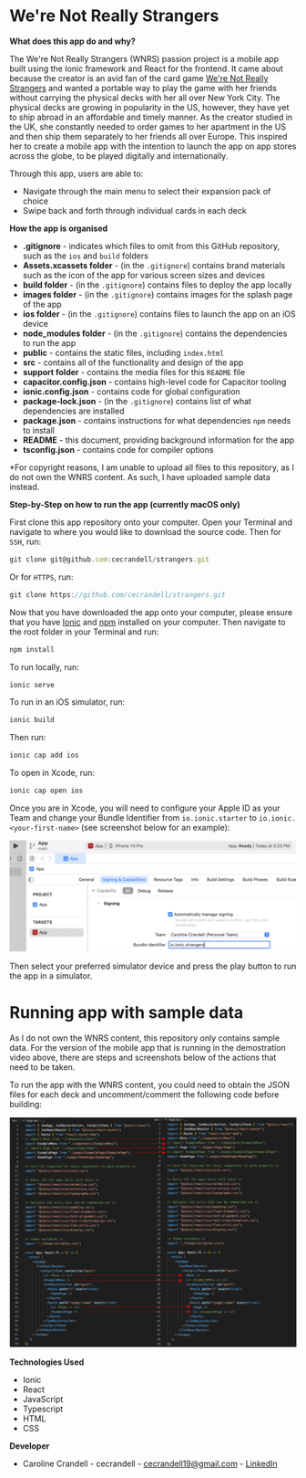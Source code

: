 # We're Not Really Strangers

**What does this app do and why?**

The We're Not Really Strangers (WNRS) passion project is a mobile app built using the Ionic framework and React for the frontend. It came about because the creator is an avid fan of the card game [We're Not Really Strangers](https://www.werenotreallystrangers.com/) and wanted a portable way to play the game with her friends without carrying the physical decks with her all over New York City. The physical decks are growing in popularity in the US, however, they have yet to ship abroad in an affordable and timely manner. As the creator studied in the UK, she constantly needed to order games to her apartment in the US and then ship them separately to her friends all over Europe. This inspired her to create a mobile app with the intention to launch the app on app stores across the globe, to be played digitally and internationally.

<!-- <video src='support/WNRS.mov' ></video> -->

Through this app, users are able to:

- Navigate through the main menu to select their expansion pack of choice
- Swipe back and forth through individual cards in each deck

**How the app is organised**

- **.gitignore** - indicates which files to omit from this GitHub repository, such as the `ios` and `build` folders
- **Assets.xcassets folder** - (in the `.gitignore`) contains brand materials such as the icon of the app for various screen sizes and devices
- **build folder** - (in the `.gitignore`) contains files to deploy the app locally
- **images folder** - (in the `.gitignore`) contains images for the splash page of the app
- **ios folder** - (in the `.gitignore`) contains files to launch the app on an iOS device
- **node_modules folder** - (in the `.gitignore`) contains the dependencies to run the app
- **public** - contains the static files, including `index.html`
- **src** - contains all of the functionality and design of the app
- **support folder** - contains the media files for this `README` file
- **capacitor.config.json** - contains high-level code for Capacitor tooling
- **ionic.config.json** - contains code for global configuration 
- **package-lock.json** - (in the `.gitignore`) contains list of what dependencies are installed
- **package.json** - contains instructions for what dependencies `npm` needs to install
- **README** - this document, providing background information for the app
- **tsconfig.json** - contains code for compiler options

*For copyright reasons, I am unable to upload all files to this repository, as I do not own the WNRS content. As such, I have uploaded sample data instead.

**Step-by-Step on how to run the app (currently macOS only)**

First clone this app repository onto your computer. Open your Terminal and navigate to where you would like to download the source code. Then for `SSH`, run:

```js
git clone git@github.com:cecrandell/strangers.git
```

Or for `HTTPS`, run:

```js
git clone https://github.com/cecrandell/strangers.git
```

Now that you have downloaded the app onto your computer, please ensure that you have [Ionic](https://ionicframework.com/docs/intro/cli) and [npm](https://docs.npmjs.com/downloading-and-installing-node-js-and-npm) installed on your computer. Then navigate to the root folder in your Terminal and run:

```js
npm install
```

To run locally, run:

```js
ionic serve
```

To run in an iOS simulator, run:

```js
ionic build
```

Then run:

```js
ionic cap add ios
```

To open in Xcode, run:

```js
ionic cap open ios
```

Once you are in Xcode, you will need to configure your Apple ID as your Team and change your Bundle Identifier from `io.ionic.starter` to `io.ionic.<your-first-name>` (see screenshot below for an example):

![xcode](support/xcode.png)

Then select your preferred simulator device and press the play button to run the app in a simulator.

# Running app with sample data

As I do not own the WNRS content, this repository only contains sample data. For the version of the mobile app that is running in the demostration video above, there are steps and screenshots below of the actions that need to be taken.

To run the app with the WNRS content, you could need to obtain the JSON files for each deck and uncomment/comment the following code before building:

![example](support/example.png)

**Technologies Used**

- Ionic
- React
- JavaScript
- Typescript
- HTML
- CSS

**Developer**

- Caroline Crandell - cecrandell - cecrandell19@gmail.com - [LinkedIn](https://www.linkedin.com/in/carolinecrandell/)
